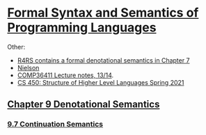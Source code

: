 # [Formal Syntax and Semantics of Programming Languages](https://drive.google.com/file/d/12_0Ak0G78QdkoHsxJwjr2a40QX3p0U0H/view?usp=sharing)

Other:

- [R4RS contains a formal denotational semantics in Chapter 7](http://people.csail.mit.edu/jaffer/r4rs.pdf)
- [Nielson](https://drive.google.com/file/d/12aHBsaeeTpSfGvIS1xB7KO3OVHo2ni_9/view?usp=sharing#page=127)
- [COMP36411 Lecture notes, 13/14](http://syllabus.cs.manchester.ac.uk/ugt/2021/COMP36411/).
- [CS 450: Structure of Higher Level Languages Spring 2021](https://cogumbreiro.github.io/teaching/cs450/s21/)

## [Chapter 9 Denotational Semantics](https://homepage.divms.uiowa.edu/~slonnegr/plf/Book/Chapter9.pdf)

### [9.7 Continuation Semantics](https://homepage.divms.uiowa.edu/~slonnegr/plf/Book/Chapter9.pdf#page=59)